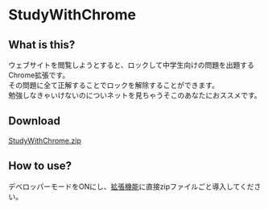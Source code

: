 # StudyWithChrome  
## What is this?  
ウェブサイトを閲覧しようとすると、ロックして中学生向けの問題を出題するChrome拡張です。  
その問題に全て正解することでロックを解除することができます。  
勉強しなきゃいけないのについネットを見ちゃうそこのあなたにおススメです。  
## Download  
[StudyWithChrome.zip](https://github.com/Smile-NS/StudyWithChrome/raw/master/StudyWithChrome-1.0.0.zip)  
## How to use?  
デベロッパーモードをONにし、[拡張機能](chrome://extensions/)に直接zipファイルごと導入してください。  

